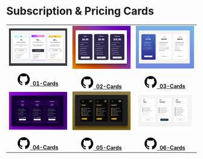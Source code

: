 # Subscription & Pricing Cards

<table>
    <tr>
        <td align="center">
            <a href="./01-Cards">
                <img src="./01-Cards/assets/demo.png" width="200" alt="01-Cards" />
            </a>
            <br />
            <br />
            <a href="./01-Cards"><img src="../assets/github.svg"/>&nbsp;&nbsp;<b>01-Cards</b></a>
        </td>
        <td align="center">
            <a href="./02-Cards">
                <img src="./02-Cards/assets/demo.png" width="200" alt="02-Cards" />
            </a>
            <br />
            <br />
            <a href="./02-Cards"><img src="../assets/github.svg"/>&nbsp;&nbsp;<b>02-Cards</b></a>
        </td>
        <td align="center">
            <a href="./03-Cards">
                <img src="./03-Cards/assets/demo.png" width="200" alt="03-Cards" />
            </a>
            <br />
            <br />
            <a href="./03-Cards"><img src="../assets/github.svg"/>&nbsp;&nbsp;<b>03-Cards</b></a>
        </td>
    </tr>
    <tr>
        <td align="center">
            <a href="./04-Cards">
                <img src="./04-Cards/assets/demo.png" width="200" alt="04-Cards" />
            </a>
            <br />
            <br />
            <a href="./04-Cards"><img src="../assets/github.svg"/>&nbsp;&nbsp;<b>04-Cards</b></a>
        </td>
        <td align="center">
            <a href="./05-Cards">
                <img src="./05-Cards/assets/demo.png" width="200" alt="05-Cards" />
            </a>
            <br />
            <br />
            <a href="./05-Cards"><img src="../assets/github.svg"/>&nbsp;&nbsp;<b>05-Cards</b></a>
        </td>
        <td align="center">
            <a href="./06-Cards">
                <img src="./06-Cards/assets/demo.png" width="200" alt="06-Cards" />
            </a>
            <br />
            <br />
            <a href="./06-Cards"><img src="../assets/github.svg"/>&nbsp;&nbsp;<b>06-Cards</b></a>
        </td>
    </tr>
</table>